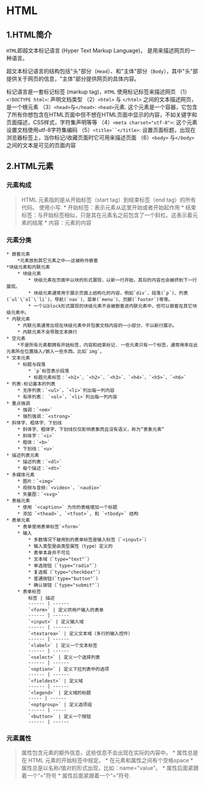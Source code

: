 # HTML

## 1.HTML简介

`HTML`即超文本标记语言 (Hyper Text Markup Language)， 是用来描述网页的一种语言。

超文本标记语言的结构包括"头"部分（`Head`）、和"主体"部分（`Body`），其中"头"部提供关于网页的信息，"主体"部分提供网页的具体内容。

标记语言是一套标记标签 (markup tag)，`HTML` 使用标记标签来描述网页
    （1）`<!DOCTYPE html>`: 声明文档类型
    （2）`<html>` 与 `</html>` 之间的文本描述网页，是一个根元素
    （3）`<head>`与`</head>`: `<head>`元素. 这个元素是一个容器，它包含了所有你想包含在HTML页面中但不想在HTML页面中显示的内容，不如关键字和页面描述，CSS样式，字符集声明等等
    （4）`<meta charset="utf-8">`: 这个元素设置文档使用utf-8字符集编码
    （5）`<title>``</title>`: 设置页面标题，出现在浏览器标签上，当你标记/收藏页面时它可用来描述页面
    （6）`<body>` 与`</body>` 之间的文本是可见的页面内容

## 2.HTML元素
### 元素构成
> HTML 元素指的是从开始标签（start tag）到结束标签（end tag）的所有代码。
>使用小写.
    * 开始标签：表示元素从这里开始或者开始起作用
    * 结束标签：与开始标签相似，只是其在元素名之前包含了一个斜杠。这表示着元素的结尾
    * 内容：元素的内容
### 元素分类
    * 嵌套元素
        *元素放到其它元素之中——这被称作嵌套
    *块级元素和内联元素
        * 块级元素
            * 块级元素在页面中以块的形式展现，以新一行开始，其后的内容也会被挤到下一行展现。
            * 块级元素通常用于展示页面上结构化的内容，例如`div`、段落(`p`)、列表(`ul`\`ol`\`li`)、导航(`nav`)、菜单(`menu`)、页脚(`footer`)等等。
            * 一个以block形式展现的块级元素不会被嵌套进内联元素中，但可以嵌套在其它块级元素中。
    * 内联元素
        * 内联元素通常出现在块级元素中并包裹文档内容的一小部分，不以新行展示。
        * 内联元素不会导致文本换行
    * 空元素
        *不是所有元素都拥有开始标签，内容和结束标记. 一些元素只有一个标签，通常用来在此元素所在位置插入/嵌入一些东西。比如`img`。
    * 文本元素
        * 标题与段落
            * `p`标签表示段落
            * 标题元素标签：`<h1>`、`<h2>`、`<h3>`、`<h4>`、`<h5>`、`<h6>`
    * 列表-标记基本的列表
        * 无序列表：`<ul>`，`<li>`列出每一列内容
        * 有序列表： `<ol>`，`<li>`列出每一列内容
    * 重点强调
        * 强调：`<em>`
        * 强烈强调：`<strong>`
    * 斜体字、粗体字、下划线
        * 斜体字、粗体字、下划线仅仅影响表象而且没有语义，称为“表象元素”
        * 斜体字：`<i>`
        * 粗体：`<b>`
        * 下划线：`<u>`
    * 描述列表元素
        * 描述列表：`<dl>`
        * 每个描述：`<dt>`
    * 多媒体元素
        * 图片：`<img>`
        * 视频与音频:`<video>`、`<audio>`
        * 矢量图：`<svg>`
    * 表格元素
        * 使用 `<caption>` 为你的表格增加一个标题
        * 添加 `<thead>`, `<tfoot>`, 和 `<tbody>` 结构
    * 表单元素
        * 表单使用表单标签`<form>`
        * 输入
            * 多数情况下被用到的表单标签是输入标签（`<input>`）
            * 输入类型是由类型属性（type）定义的
            * 表单本身并不可见
            * 文本域（`type="text"`）
            * 单选按钮（`type="radio"`）
            * 复选框（`type="checkbox"`）
            * 普通按钮(`type="button"`)
            * 确认按钮（`type="submit"`）
        * 表单标签
            标签 | 描述
            ------ | ------
            `<form>` | 定义供用户输入的表单
            ------ | ------
            `<input>` | 定义输入域
            ------ | -------
            `<textarea>` | 定义文本域（多行的输入控件）
            ------ | ------
            `<label>` | 定义一个文本标签
            ------ | ------
            `<select>` | 定义一个选择列表
            ------ | ------
            `<option>` | 定义下拉列表中的选项
            ------ | ------
            `<fieldest>` | 定义域
            ------ | ------
            `<legend>` | 定义域的标题
            ----- | ------
            `<optgroup>` | 定义选项组
            ------ | -----
            `<button>` | 定义一个按钮
            ------ | ------
### 元素属性
>属性包含元素的额外信息，这些信息不会出现在实际的内容中。
    * 属性总是在 HTML 元素的开始标签中规定。
    * 在元素和属性之间有个空格space
    * 属性总是以名称/值对的形式出现，比如：name="value"。
    * 属性后面紧跟着一个“=”符号
    * 属性后面紧跟着一个“=”符号.

